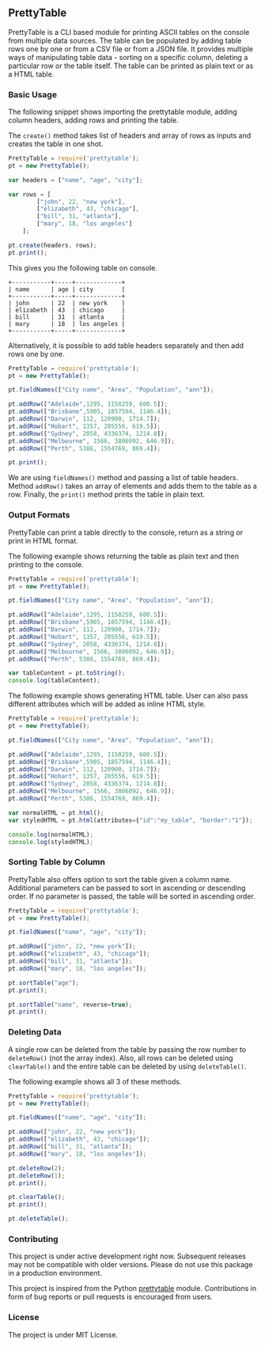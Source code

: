 ## PrettyTable

PrettyTable is a CLI based module for printing ASCII tables on the console from multiple data sources. The table can be populated by adding table rows one by one or from a CSV file or from a JSON file. It provides multiple ways of manipulating table data - sorting on a specific column, deleting a particular row or the table itself. The table can be printed as plain text or as a HTML table.

### Basic Usage

The following snippet shows importing the prettytable module, adding column headers, adding rows and printing the table.

The `create()` method takes list of headers and array of rows as inputs and creates the table in one shot.

```javascript
PrettyTable = require('prettytable');
pt = new PrettyTable();

var headers = ["name", "age", "city"];

var rows = [
        ["john", 22, "new york"],
        ["elizabeth", 43, "chicago"],
        ["bill", 31, "atlanta"],
        ["mary", 18, "los angeles"]
    ];

pt.create(headers, rows);
pt.print();
```

This gives you the following table on console.

```
+-----------+-----+-------------+
| name      | age | city        |
+-----------+-----+-------------+
| john      | 22  | new york    |
| elizabeth | 43  | chicago     |
| bill      | 31  | atlanta     |
| mary      | 18  | los angeles |
+-----------+-----+-------------+
```

Alternatively, it is possible to add table headers separately and then add rows one by one.

```javascript
PrettyTable = require('prettytable');
pt = new PrettyTable();

pt.fieldNames(["City name", "Area", "Population", "ann"]);

pt.addRow(["Adelaide",1295, 1158259, 600.5]);
pt.addRow(["Brisbane",5905, 1857594, 1146.4]);
pt.addRow(["Darwin", 112, 120900, 1714.7]);
pt.addRow(["Hobart", 1357, 205556, 619.5]);
pt.addRow(["Sydney", 2058, 4336374, 1214.8]);
pt.addRow(["Melbourne", 1566, 3806092, 646.9]);
pt.addRow(["Perth", 5386, 1554769, 869.4]);

pt.print();
```

We are using `fieldNames()` method and passing a list of table headers. Method `addRow()` takes an array of elements and adds them to the table as a row. Finally, the `print()` method prints the table in plain text.


### Output Formats

PrettyTable can print a table directly to the console, return as a string or print in HTML format.

The following example shows returning the table as plain text and then printing to the console.

```javascript
PrettyTable = require('prettytable');
pt = new PrettyTable();

pt.fieldNames(["City name", "Area", "Population", "ann"]);

pt.addRow(["Adelaide",1295, 1158259, 600.5]);
pt.addRow(["Brisbane",5905, 1857594, 1146.4]);
pt.addRow(["Darwin", 112, 120900, 1714.7]);
pt.addRow(["Hobart", 1357, 205556, 619.5]);
pt.addRow(["Sydney", 2058, 4336374, 1214.8]);
pt.addRow(["Melbourne", 1566, 3806092, 646.9]);
pt.addRow(["Perth", 5386, 1554769, 869.4]);

var tableContent = pt.toString();
console.log(tableContent);
```

The following example shows generating HTML table. User can also pass different attributes which will be added as inline HTML style.

```javascript
PrettyTable = require('prettytable');
pt = new PrettyTable();

pt.fieldNames(["City name", "Area", "Population", "ann"]);

pt.addRow(["Adelaide",1295, 1158259, 600.5]);
pt.addRow(["Brisbane",5905, 1857594, 1146.4]);
pt.addRow(["Darwin", 112, 120900, 1714.7]);
pt.addRow(["Hobart", 1357, 205556, 619.5]);
pt.addRow(["Sydney", 2058, 4336374, 1214.8]);
pt.addRow(["Melbourne", 1566, 3806092, 646.9]);
pt.addRow(["Perth", 5386, 1554769, 869.4]);

var normalHTML = pt.html();
var styledHTML = pt.html(attributes={"id":"my_table", "border":"1"});

console.log(normalHTML);
console.log(styledHTML);
```

### Sorting Table by Column

PrettyTable also offers option to sort the table given a column name. Additional parameters can be passed to sort in ascending or descending order. If no parameter is passed, the table will be sorted in ascending order.

```javascript
PrettyTable = require('prettytable');
pt = new PrettyTable();

pt.fieldNames(["name", "age", "city"]);

pt.addRow(["john", 22, "new york"]);
pt.addRow(["elizabeth", 43, "chicago"]);
pt.addRow(["bill", 31, "atlanta"]);
pt.addRow(["mary", 18, "los angeles"]);

pt.sortTable("age");
pt.print();

pt.sortTable("name", reverse=true);
pt.print();
```

### Deleting Data

A single row can be deleted from the table by passing the row number to `deleteRow()` (not the array index). Also, all rows can be deleted using `clearTable()` and the entire table can be deleted by using `deleteTable()`.

The following example shows all 3 of these methods.

```javascript
PrettyTable = require('prettytable');
pt = new PrettyTable();

pt.fieldNames(["name", "age", "city"]);

pt.addRow(["john", 22, "new york"]);
pt.addRow(["elizabeth", 43, "chicago"]);
pt.addRow(["bill", 31, "atlanta"]);
pt.addRow(["mary", 18, "los angeles"]);

pt.deleteRow(2);
pt.deleteRow(1);
pt.print();

pt.clearTable();
pt.print();

pt.deleteTable();
```

### Contributing

This project is under active development right now. Subsequent releases may not be compatible with older versions. Please do not use this package in a production environment.

This project is inspired from the Python [prettytable](https://code.google.com/p/prettytable/) module. Contributions in form of bug reports or pull requests is encouraged from users.

### License

The project is under MIT License.
